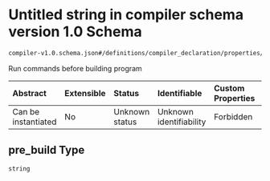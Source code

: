 # Untitled string in compiler schema version 1.0 Schema

```txt
compiler-v1.0.schema.json#/definitions/compiler_declaration/properties/pre_build
```

Run commands before building program

| Abstract            | Extensible | Status         | Identifiable            | Custom Properties | Additional Properties | Access Restrictions | Defined In                                                                            |
| :------------------ | :--------- | :------------- | :---------------------- | :---------------- | :-------------------- | :------------------ | :------------------------------------------------------------------------------------ |
| Can be instantiated | No         | Unknown status | Unknown identifiability | Forbidden         | Allowed               | none                | [compiler-v1.0.schema.json*](../out/compiler-v1.0.schema.json "open original schema") |

## pre_build Type

`string`
